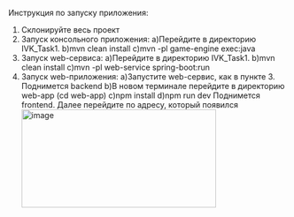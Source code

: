 Инструкция по запуску приложения:
1. Склонируйте весь проект
2. Запуск консольного приложения:
   a)Перейдите в директорию IVK_Task1.
   b)mvn clean install
   c)mvn -pl game-engine exec:java
3. Запуск web-сервиса:
   a)Перейдите в директорию IVK_Task1.
   b)mvn clean install
   с)mvn -pl web-service spring-boot:run
4. Запуск web-приложения:
   a)Запустите web-сервис, как в пункте 3. Поднимется backend
   b)В новом терминале перейдите в директорию web-app (cd web-app)
   c)npm install
   d)npm run dev
   Поднимется frontend. Далее перейдите по адресу, который появился
   <img width="351" height="178" alt="image" src="https://github.com/user-attachments/assets/bfe53c77-fdf6-4aab-9d71-d6affa4495b8" />
